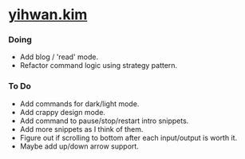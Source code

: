 # [yihwan.kim](https://yihwan.kim)

### Doing
* Add blog / 'read' mode.
* Refactor command logic using strategy pattern. 

### To Do
* Add commands for dark/light mode.
* Add crappy design mode.
* Add command to pause/stop/restart intro snippets.
* Add more snippets as I think of them.
* Figure out if scrolling to bottom after each input/output is worth it.
* Maybe add up/down arrow support.
